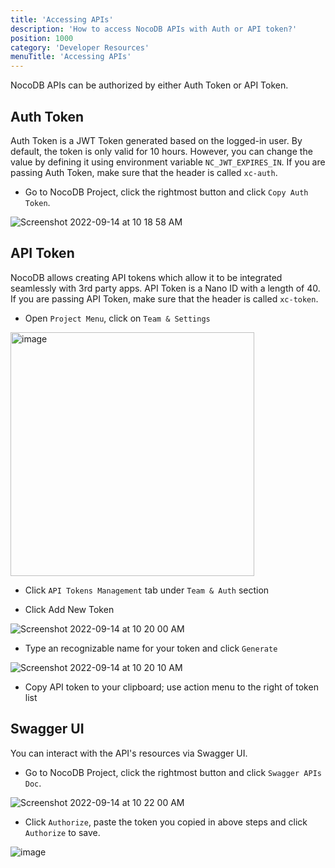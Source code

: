 ```yaml
---
title: 'Accessing APIs'
description: 'How to access NocoDB APIs with Auth or API token?'
position: 1000
category: 'Developer Resources'
menuTitle: 'Accessing APIs'
---
```


NocoDB APIs can be authorized by either Auth Token or API Token.

## Auth Token

Auth Token is a JWT Token generated based on the logged-in user. By default, the token is only valid for 10 hours. However, you can change the value by defining it using environment variable `NC_JWT_EXPIRES_IN`. If you are passing Auth Token, make sure that the header is called `xc-auth`.

- Go to NocoDB Project, click the rightmost button and click ``Copy Auth Token``.
    
![Screenshot 2022-09-14 at 10 18 58 AM](https://user-images.githubusercontent.com/86527202/190062565-34ec5f49-b2a9-4ccb-a02f-8ea60980ffd9.png)
<!-- <img width="219" alt="image" src="https://user-images.githubusercontent.com/35857179/164874424-7622112f-9729-4514-81d2-5c6631b19ed0.png"> -->

## API Token

NocoDB allows creating API tokens which allow it to be integrated seamlessly with 3rd party apps. API Token is a Nano ID with a length of 40. If you are passing API Token, make sure that the header is called `xc-token`.


- Open `Project Menu`, click on `Team & Settings`
  
<img width="390" alt="image" src="https://user-images.githubusercontent.com/35857179/189115289-07657c15-deab-435f-b0f9-2948007f8c65.png">
<!--     ![image](https://user-images.githubusercontent.com/35857179/161902474-fd06678c-a171-4237-b171-dc028b3753de.png) -->

- Click `API Tokens Management` tab under `Team & Auth` section
<!--     ![image](https://user-images.githubusercontent.com/35857179/161958345-83cb60bf-80f1-4d11-9e9c-52d0b05c7677.png) -->

- Click Add New Token
  
![Screenshot 2022-09-14 at 10 20 00 AM](https://user-images.githubusercontent.com/86527202/190062728-9c09934f-b5e4-4fec-b4d2-0cd3648bbb39.png)
<!--     ![image](https://user-images.githubusercontent.com/35857179/161958563-dc5d380a-26c5-4b78-9d4b-e40188bef05a.png) -->

- Type an recognizable name for your token and click `Generate`
  
![Screenshot 2022-09-14 at 10 20 10 AM](https://user-images.githubusercontent.com/86527202/190062801-db3fab83-7974-4dfe-9c83-bf0d8a7dba1e.png)
<!--     ![image](https://user-images.githubusercontent.com/35857179/161958676-e4faa321-13ca-4b11-8d22-1332c522dde7.png) -->

- Copy API token to your clipboard; use action menu to the right of token list
<!--     ![image](https://user-images.githubusercontent.com/35857179/161958822-b0689a6a-a864-429f-8bb2-71eb92808339.png) -->

## Swagger UI

You can interact with the API's resources via Swagger UI.

- Go to NocoDB Project, click the rightmost button and click  ``Swagger APIs Doc``.
  
![Screenshot 2022-09-14 at 10 22 00 AM](https://user-images.githubusercontent.com/86527202/190062896-c1c2d529-694f-46ad-b6b1-0ee8d71a6e14.png)
<!-- <img width="215" alt="image" src="https://user-images.githubusercontent.com/35857179/164874429-d8e8f129-9cca-4d47-92c4-0b34b6e0b922.png"> -->

- Click ``Authorize``, paste the token you copied in above steps and click `Authorize` to save.

![image](https://user-images.githubusercontent.com/35857179/164874471-29fc1630-ab99-4c25-8ce2-b41e5415e4be.png)

